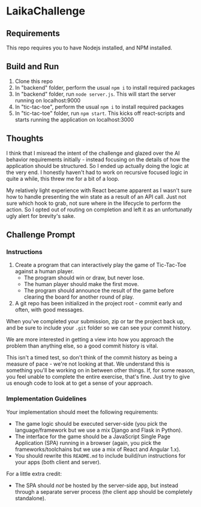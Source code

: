 # LaikaChallenge

## Requirements
This repo requires you to have Nodejs installed, and NPM installed.

## Build and Run
1. Clone this repo
2. In "backend" folder, perform the usual `npm i` to install required packages
3. In "backend" folder, run `node server.js`.  This will start the server running on localhost:9000
4. In "tic-tac-toe", perform the usual `npm i` to install required packages
5. In "tic-tac-toe" folder, run `npm start`.  This kicks off react-scripts and starts running the application on localhost:3000

## Thoughts
I think that I misread the intent of the challenge and glazed over the AI behavior requirements initially - instead focusing on the details of how the application should be structured.
So I ended up actually doing the logic at the very end.
I honestly haven't had to work on recursive focused logic in quite a while, this threw me for a bit of a loop.

My relatively light experience with React became apparent as I wasn't sure how to handle presenting the win state as a result of an API call.
Just not sure which hook to grab, not sure where in the lifecycle to perform the action.
So I opted out of routing on completion and left it as an unfortunatly ugly alert for brevity's sake.

## Challenge Prompt
### Instructions

1. Create a program that can interactively play the game of Tic-Tac-Toe against a human 
   player. 
   * The program should win or draw, but never lose.
   * The human player should make the first move.
   * The program should announce the result of the game before clearing the board for 
     another round of play.
1. A git repo has been initialized in the project root - commit early and often, with good messages.

When you've completed your submission, zip or tar the project back up, and be sure to include
your `.git` folder so we can see your commit history.

We are more interested in getting a view into how you approach the problem than 
anything else, so a good commit history is vital.

This isn't a timed test, so don't think of the commit history as being a measure of 
pace - we're not looking at that.
We understand this is something you'll be working on in between other things.
If, for some reason, you feel unable to complete the entire exercise, that's fine.
Just try to give us enough code to look at to get a sense of your approach.

### Implementation Guidelines

Your implementation should meet the following requirements:

* The game logic should be executed server-side (you pick the language/framework but we 
  use a mix Django and Flask in Python).
* The interface for the game should be a JavaScript Single Page Application (SPA) running
  in a browser (again, you pick the frameworks/toolchains but we use a mix of React and 
  Angular 1.x).
* You should rewrite this `README.md` to include build/run instructions for your apps 
  (both client and server).

For a little extra credit:

* The SPA should _not_ be hosted by the server-side app, but instead through a separate 
  server process (the client app should be completely standalone).
